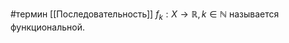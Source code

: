 #термин 
[[Последовательность]] $f_k: X \to \mathbb{R}, k \in \mathbb{N}$ называется функциональной.